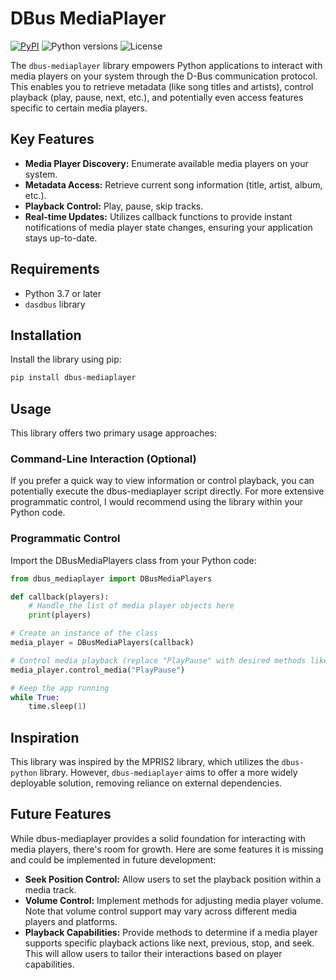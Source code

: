 # DBus MediaPlayer

[![PyPI](https://img.shields.io/pypi/v/dbus-mediaplayer.svg)](https://pypi.python.org/pypi/dbus-mediaplayer)
![Python versions](https://img.shields.io/pypi/pyversions/dbus-mediaplayer.svg)
![License](https://img.shields.io/pypi/l/dbus-mediaplayer.svg)

The `dbus-mediaplayer` library empowers Python applications to interact with media players on your system through the D-Bus communication protocol. This enables you to retrieve metadata (like song titles and artists), control playback (play, pause, next, etc.), and potentially even access features specific to certain media players.

## Key Features

* **Media Player Discovery:** Enumerate available media players on your system.
* **Metadata Access:** Retrieve current song information (title, artist, album, etc.).
* **Playback Control:** Play, pause, skip tracks.
* **Real-time Updates:** Utilizes callback functions to provide instant notifications of media player state changes, ensuring your application stays up-to-date.

## Requirements

* Python 3.7 or later
* `dasdbus` library

## Installation

Install the library using pip:

```bash
pip install dbus-mediaplayer
```

## Usage

This library offers two primary usage approaches:

### Command-Line Interaction (Optional)

If you prefer a quick way to view information or control playback, you can potentially execute the dbus-mediaplayer script directly. For more extensive programmatic control, I would recommend using the library within your Python code.

### Programmatic Control

Import the DBusMediaPlayers class from your Python code:

```python
from dbus_mediaplayer import DBusMediaPlayers

def callback(players):
    # Handle the list of media player objects here
    print(players)

# Create an instance of the class
media_player = DBusMediaPlayers(callback)

# Control media playback (replace "PlayPause" with desired methods like "Play", "Pause", "Next", etc.)
media_player.control_media("PlayPause")

# Keep the app running
while True:
    time.sleep(1)
```

## Inspiration
This library was inspired by the MPRIS2 library, which utilizes the `dbus-python` library. However, `dbus-mediaplayer` aims to offer a more widely deployable solution, removing reliance on external dependencies.

## Future Features
While dbus-mediaplayer provides a solid foundation for interacting with media players, there's room for growth. Here are some features it is missing and could be implemented in future development:

 * **Seek Position Control:** Allow users to set the playback position within a media track.
 * **Volume Control:** Implement methods for adjusting media player volume. Note that volume control support may vary across different media players and platforms.
 * **Playback Capabilities:** Provide methods to determine if a media player supports specific playback actions like next, previous, stop, and seek. This will allow users to tailor their interactions based on player capabilities.

